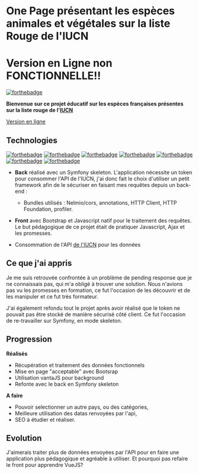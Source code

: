 # One Page présentant les espèces animales et végétales sur la liste Rouge de l'IUCN
# Version en Ligne non FONCTIONNELLE!!

[![forthebadge](http://forthebadge.com/images/badges/built-with-love.svg)](http://forthebadge.com)

**Bienvenue sur ce projet éducatif sur les espèces françaises présentes sur la liste rouge de l'[IUCN](https://www.iucnredlist.org/fr)**

[Version en ligne](https://endangered-species.laetitia-dev.com)

## Technologies

[![forthebadge](https://img.shields.io/badge/HTML5-E34F26?style=for-the-badge&logo=html5&logoColor=white)](http://forthebadge.com)
[![forthebadge](https://img.shields.io/badge/CSS3-1572B6?style=for-the-badge&logo=css3&logoColor=white)](http://forthebadge.com)
[![forthebadge](https://img.shields.io/badge/JavaScript-F7DF1E?style=for-the-badge&logo=javascript&logoColor=black)](http://forthebadge.com)
[![forthebadge](https://img.shields.io/badge/Bootstrap-563D7C?style=for-the-badge&logo=bootstrap&logoColor=white)](http://forthebadge.com)
[![forthebadge](https://img.shields.io/badge/json-5E5C5C?style=for-the-badge&logo=json&logoColor=white)](http://forthebadge.com)
[![forthebadge](https://img.shields.io/badge/PHP-777BB4?style=for-the-badge&logo=php&logoColor=white)](http://forthebadge.com)
[![forthebadge](https://img.shields.io/badge/Symfony-000000?style=for-the-badge&logo=Symfony&logoColor=white)](http://forthebadge.com)

- **Back** réalisé avec un Symfony skeleton. L'application nécessite un token pour consommer l'API de l'IUCN, j'ai donc fait le choix d'utiliser un petit framework afin de le sécuriser en faisant mes requêtes depuis un back-end : 
  - Bundles utilisés : Nelmio/cors, annotations, HTTP Client, HTTP Foundation, profiler.

- **Front** avec Bootstrap et Javascript natif pour le traitement des requêtes. Le but pédagogique de ce projet était de pratiquer Javascript, Ajax et les promesses. 

- Consommation de l'API [de l'IUCN](http://apiv3.iucnredlist.org/) pour les données

## Ce que j'ai appris

Je me suis retrouvée confrontée à un problème de pending response que je ne connaissais pas, qui m'a obligé à trouver une solution. Nous n'avions pas vu les promesses en formation, ce fut l'occasion de les découvrir et de les manipuler et ce fut très formateur.

J'ai également refondu tout le projet après avoir réalisé que le token ne pouvait pas être stocké de manière sécurisé côté client. 
Ce fut l'occasion de re-travailler sur Symfony, en mode skeleton.

## Progression

**Réalisés**

- Récupération et traitement des données fonctionnels 
- Mise en page "acceptable" avec Bootsrap
- Utilisation vantaJS pour background
- Refonte avec le back en Symfony skeleton

**A faire**

- Pouvoir selectionner un autre pays, ou des catégories,
- Meilleure utilisation des datas renvoyées par l'api,
- SEO à étudier et réaliser.

## Evolution

J'aimerais traiter plus de données envoyées par l'API pour en faire une application plus pédagogique et agréable à utiliser.
Et pourquoi pas refaire le front pour apprendre VueJS?
